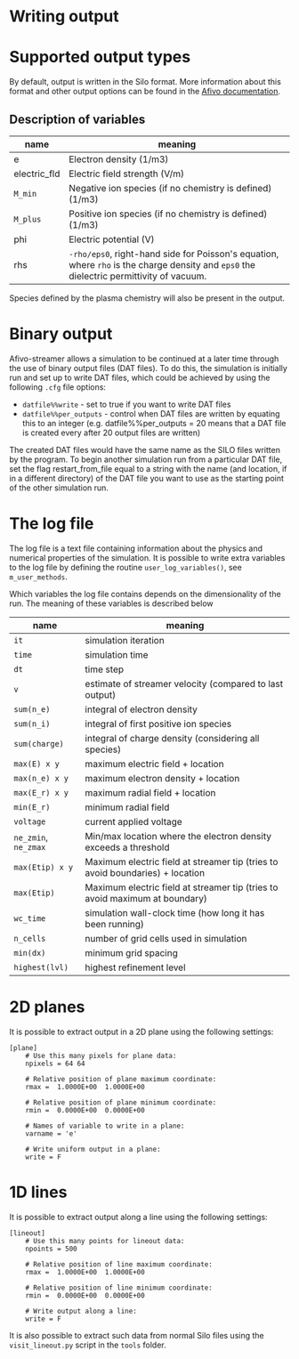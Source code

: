 # Writing output

# Supported output types

By default, output is written in the Silo format. More information about this
format and other output options can be found in the [Afivo
documentation](https://teunissen.net/afivo/md_documentation_writing_viewing_output.html).

## Description of variables

name | meaning
---|---
e | Electron density (1/m3)
electric_fld | Electric field strength (V/m)
`M_min` | Negative ion species (if no chemistry is defined) (1/m3)
`M_plus` | Positive ion species (if no chemistry is defined) (1/m3)
phi | Electric potential (V)
rhs | `-rho/eps0`, right-hand side for Poisson's equation, where `rho` is the charge density and `eps0` the dielectric permittivity of vacuum.

Species defined by the plasma chemistry will also be present in the output.

# Binary output

Afivo-streamer allows a simulation to be continued at a later time through the use of binary output files (DAT files). To do this, the simulation is initially run and set up to write DAT files, which could be achieved by using the following `.cfg` file options:

 * `datfile%%write` - set to true if you want to write DAT files
 * `datfile%%per_outputs` - control when DAT files are written by equating this to an integer (e.g. datfile%%per_outputs = 20 means that a DAT file is created every after 20 output files are written)

The created DAT files would have the same name as the SILO files written by the program. To begin another simulation run from a particular DAT file, set the flag restart_from_file equal to a string with the name (and location, if in a different directory) of the DAT file you want to use as the starting point of the other simulation run.

# The log file

The log file is a text file containing information about the physics and numerical properties of the simulation. It is possible to write extra variables to the log file by defining the routine `user_log_variables()`, see `m_user_methods`.

Which variables the log file contains depends on the dimensionality of the run. The meaning of these variables is described below

name | meaning
---|---
`it` | simulation iteration
`time` | simulation time
`dt` | time step
`v` | estimate of streamer velocity (compared to last output)
`sum(n_e)` | integral of electron density
`sum(n_i)` | integral of first positive ion species
`sum(charge)` | integral of charge density (considering all species)
`max(E) x y` | maximum electric field + location
`max(n_e) x y` | maximum electron density + location
`max(E_r) x y` | maximum radial field + location
`min(E_r)` | minimum radial field
`voltage` | current applied voltage
`ne_zmin`, `ne_zmax` | Min/max location where the electron density exceeds a threshold
`max(Etip) x y` | Maximum electric field at streamer tip (tries to avoid boundaries) + location
`max(Etip)` | Maximum electric field at streamer tip (tries to avoid maximum at boundary)
`wc_time` | simulation wall-clock time (how long it has been running)
`n_cells` | number of grid cells used in simulation
`min(dx)` | minimum grid spacing
`highest(lvl)` | highest refinement level

# 2D planes

It is possible to extract output in a 2D plane using the following settings:

    [plane]
        # Use this many pixels for plane data:
        npixels = 64 64

        # Relative position of plane maximum coordinate:
        rmax =  1.0000E+00  1.0000E+00

        # Relative position of plane minimum coordinate:
        rmin =  0.0000E+00  0.0000E+00

        # Names of variable to write in a plane:
        varname = 'e'

        # Write uniform output in a plane:
        write = F


# 1D lines

It is possible to extract output along a line using the following settings:

    [lineout]
        # Use this many points for lineout data:
        npoints = 500

        # Relative position of line maximum coordinate:
        rmax =  1.0000E+00  1.0000E+00

        # Relative position of line minimum coordinate:
        rmin =  0.0000E+00  0.0000E+00

        # Write output along a line:
        write = F

It is also possible to extract such data from normal Silo files using the `visit_lineout.py` script in the `tools` folder.

